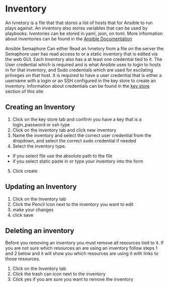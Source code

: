 # Inventory

An Ivnetory is a file that that stores a list of hosts that for Ansible to run plays against.
An inventory also stores variables that can be used by playbooks. Iventories can be stored in yaml, json, on toml.
More information about inventories can be found in the [Ansible Documentation](https://docs.Ansible.com/Ansible/latest/user_guide/intro_inventory.html)

Ansible Semaphore Can either Read an Ivnetory from a file on the server the Semaphore user has read access to or a static inventory that is edited via the web GUI.
Each Inventory also has a at least one credential tied to it.
The User credential which is required and is what Ansible uses to login to hosts in for that inventory, and Sudo credentials which are used for escilating prilveges on that host.
It is required to have a user credential that is either a username with a login or an SSH configured in the key store to create an inventory.
Information about credentials can be found in the [key store](key-store.md) section of this site 

## Creating an Inventory 
1. Click on the key store tab and confirm you have a key that is a login_password or ssh  type
2. Click on the inventory tab and click new inventory
3. Name the inventory and select the correct user credential from the dropdown, and select the correct sudo credential if needed
4. Select the inventory type.
  * if you select file use the absolute path to the file
  * if you select static paste in or type your inventory into the form
5. Click create

## Updating an Inventory
1. Click on the Inventory tab
2. Click the Pencil Icon next to the inventory you want to edit
3. make your changes
4. click save

## Deleting an inventory
Before you removing an inventory you must remove all resources tied to it.
If you are not sure which resources an are using an inventory follow steps 1 and 2 below and it will show you which resources are using it with links to those resources.

1. Click on the Inventory tab
2. Click the trash can icon next to the inventory
3. Click yes if you are sure you want to remove the inventory